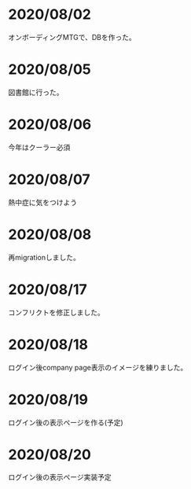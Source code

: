 # 2020/08/02
オンボーディングMTGで、DBを作った。

# 2020/08/05
図書館に行った。

# 2020/08/06
今年はクーラー必須

# 2020/08/07
熱中症に気をつけよう

# 2020/08/08
再migrationしました。

# 2020/08/17
コンフリクトを修正しました。

# 2020/08/18
ログイン後company page表示のイメージを練りました。

# 2020/08/19
ログイン後の表示ページを作る(予定)

# 2020/08/20
ログイン後の表示ページ実装予定